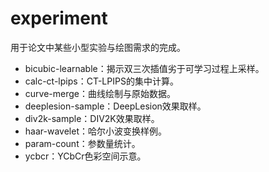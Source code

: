 # experiment

用于论文中某些小型实验与绘图需求的完成。

- bicubic-learnable：揭示双三次插值劣于可学习过程上采样。
- calc-ct-lpips：CT-LPIPS的集中计算。
- curve-merge：曲线绘制与原始数据。
- deeplesion-sample：DeepLesion效果取样。
- div2k-sample：DIV2K效果取样。
- haar-wavelet：哈尔小波变换样例。
- param-count：参数量统计。
- ycbcr：YCbCr色彩空间示意。